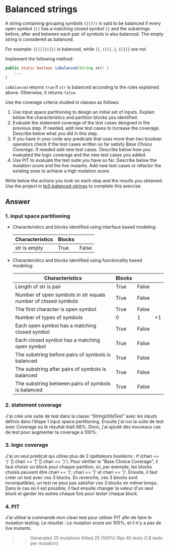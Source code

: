 # Balanced strings

A string containing grouping symbols `{}[]()` is said to be balanced if every open symbol `{[(` has a matching closed symbol `]}` and the substrings before, after and between each pair of symbols is also balanced. The empty string is considered as balanced.

For example: `{[][]}({})` is balanced, while `][`, `([)]`, `{`, `{(}{}` are not.

Implement the following method:

```java
public static boolean isBalanced(String str) {
    ...
}
```

`isBalanced` returns `true` if `str` is balanced according to the rules explained above. Otherwise, it returns `false`.

Use the coverage criteria studied in classes as follows:

1. Use input space partitioning to design an initial set of inputs. Explain below the characteristics and partition blocks you identified.
2. Evaluate the statement coverage of the test cases designed in the previous step. If needed, add new test cases to increase the coverage. Describe below what you did in this step.
3. If you have in your code any predicate that uses more than two boolean operators check if the test cases written so far satisfy *Base Choice Coverage*. If needed add new test cases. Describe below how you evaluated the logic coverage and the new test cases you added.
4. Use PIT to evaluate the test suite you have so far. Describe below the mutation score and the live mutants. Add new test cases or refactor the existing ones to achieve a high mutation score.

Write below the actions you took on each step and the results you obtained.
Use the project in [tp3-balanced-strings](../code/tp3-balanced-strings) to complete this exercise.

## Answer


### 1. input space partitioning
- Characteristics and blocks identified using interface based modeling:
 
  | Characteristics  |  Blocks  |   |   
  |---|---|---|
  | str is empty  |True   |  False | 
 
- Characteristics and blocks identified using functionality based modeling:

  | Characteristics  |  Blocks  |   |    |   
  |---|---|---|---|
  |Length of str is pair   |True|False |   |   
  |Number of open symbols in str equals number of closed symbols |  True |  False |   |   |
  |The first character is open symbol | True|False |   |   
  |Number of types of symbols | 0 | 1 | &gt;1 | 
  |Each open symbol has a matching closed symbol | True|False |   |
  |Each closed symbol has a matching open symbol | True|False |   |
  |The substring before pairs of symbols is balanced | True|False |   |   
  |The substring after pairs of symbols is balanced | True|False |   |   
  |The substring between pairs of symbols is balanced | True|False |   |   
  
### 2. statement coverage
J'ai créé une suite de test dans la classe "StringUtilsTest" avec les inputs définis dans l'étape 1 input space partitioning.
Ensuite j'ai run la suite de test avec Coverage où le résultat était 88%. Donc, j'ai ajouté des nouveaux cas de test
pour augmenter la coverage à 100%.

### 3. logic coverage
J'ai un seul prédicat qui utilise plus de 2 opétateurs booléens : if (chari == ')' || chari == ']' || chari == '}').
Pour vérifier la "Base Choice Coverage", il faut choisir un block pour chaque partition, ici, par exemple, les blocks choisis
peuvent être chari == ')', chari == ']' et chari == '}'. Ensuite, il faut créer un test avec ces 3 blocks. 
En revenche, ces 3 blocks sont incompatibles, un test ne peut pas satisfier ces 3 blocks en même temps. Dans le cas où il est possible,
il faut ensuite changer la valeur d'un seul block et garder les autres chaque fois pour tester chaque block.

### 4. PIT
J'ai utilisé la commande mvn clean test pour utiliser PIT afin de faire le mutation testing.
Le résultat : Le mutation score est 100%, et il n'y a pas de live mutants.
>> Generated 25 mutations Killed 25 (100%)
>> Ran 45 tests (1.8 tests per mutation)
